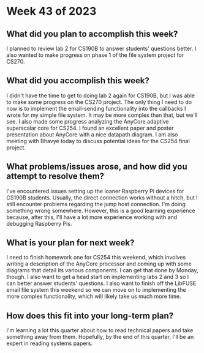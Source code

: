 # Week 43 of 2023

## What did you plan to accomplish this week?

I planned to review lab 2 for CS190B to answer students' questions better. I also wanted to make progress on phase 1 of the file system project for CS270.

## What did you accomplish this week?

I didn't have the time to get to doing lab 2 again for CS190B, but I was able to make some progress on the CS270 project. The only thing I need to do now is to implement the email-sending functionality into the callbacks I wrote for my simple file system. It may be more complex than that, but we'll see. I also made some progress analyzing the AnyCore adaptive superscalar core for CS254. I found an excellent paper and poster presentation about AnyCore with a nice datapath diagram. I am also meeting with Bhavye today to discuss potential ideas for the CS254 final project.

## What problems/issues arose, and how did you attempt to resolve them?

I've encountered issues setting up the loaner Raspberry Pi devices for CS190B students. Usually, the direct connection works without a hitch, but I still encounter problems regarding the jump host connection. I'm doing something wrong somewhere. However, this is a good learning experience because, after this, I'll have a lot more experience working with and debugging Raspberry Pis.

## What is your plan for next week?

I need to finish homework one for CS254 this weekend, which involves writing a description of the AnyCore processor and coming up with some diagrams that detail its various components. I can get that done by Monday, though. I also want to get a head start on implementing labs 2 and 3 so I can better answer students' questions. I also want to finish off the LibFUSE email file system this weekend so we can move on to implementing the more complex functionality, which will likely take us much more time.

## How does this fit into your long-term plan?

I'm learning a lot this quarter about how to read technical papers and take something away from them. Hopefully, by the end of this quarter, I'll be an expert in reading systems papers.